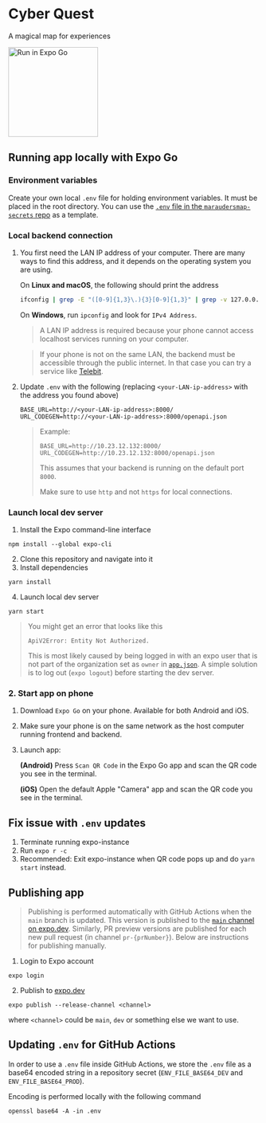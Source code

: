 # Cyber Quest
A magical map for experiences

<a target="_blank" href="https://expo.dev/@heyloft-dev/maraudersmap?serviceType=classic&distribution=expo-go&release-channel=main"><img alt="Run in Expo Go" width=180 src="https://img.shields.io/badge/Run%20in%20Expo%20Go-217c53.svg?style=flat-square&logo=EXPO&labelColor=212121&logoColor=fff"></a>


## Running app locally with Expo Go
### Environment variables
Create your own local `.env` file for holding environment variables. It must be placed in the root directory. You can use the [`.env` file in the `maraudersmap-secrets` repo](https://github.com/heyloft/maraudersmap-secrets/blob/main/.env) as a template.
### Local backend connection
1. You first need the LAN IP address of your computer. There are many ways to find this address, and it depends on the operating system you are using.

    On **Linux and macOS**, the following should print the address
    ```sh
    ifconfig | grep -E "([0-9]{1,3}\.){3}[0-9]{1,3}" | grep -v 127.0.0.1 | awk '{ print $2 }' | cut -f2 -d:
    ```

    On **Windows**, run `ipconfig` and look for `IPv4 Address`.

    > A LAN IP address is required because your phone cannot access localhost services running on your computer.

    > If your phone is not on the same LAN, the backend must be accessible through the public internet. In that case you can try a service like [Telebit](https://telebit.cloud/).

2. Update `.env` with the following (replacing `<your-LAN-ip-address>` with the address you found above)
    ```
    BASE_URL=http://<your-LAN-ip-address>:8000/
    URL_CODEGEN=http://<your-LAN-ip-address>:8000/openapi.json
    ```
    > Example:
    > ```
    > BASE_URL=http://10.23.12.132:8000/
    > URL_CODEGEN=http://10.23.12.132:8000/openapi.json
    > ```
    > This assumes that your backend is running on the default port `8000`.
    >
    > Make sure to use `http` and not `https` for local connections.

### Launch local dev server
1. Install the Expo command-line interface
```
npm install --global expo-cli
```
2. Clone this repository and navigate into it
3. Install dependencies
```
yarn install
```
4. Launch local dev server
```
yarn start
```
> You might get an error that looks like this
> ```
> ApiV2Error: Entity Not Authorized.
> ```
> This is most likely caused by being logged in with an expo user that is not part of the organization set as `owner` in [`app.json`](app.json). A simple solution is to log out (`expo logout`) before starting the dev server.

### 2. Start app on phone
1. Download `Expo Go` on your phone. Available for both Android and iOS. 
2. Make sure your phone is on the same network as the host computer running frontend and backend.
3. Launch app:
    
    **(Android)**
    Press `Scan QR Code` in the Expo Go app and scan the QR code you see in the terminal.

    **(iOS)**
    Open the default Apple "Camera" app and scan the QR code you see in the terminal.

## Fix issue with `.env` updates
1. Terminate running expo-instance
2. Run `expo r -c`
3. Recommended: Exit expo-instance when QR code pops up and do `yarn start` instead.

## Publishing app
> Publishing is performed automatically with GitHub Actions when the `main` branch is updated. This version is published to the [`main` channel on expo.dev](https://expo.dev/@heyloft-dev/maraudersmap?serviceType=classic&distribution=expo-go&release-channel=main). Similarly, PR preview versions are published for each new pull request (in channel `pr-{prNumber}`). Below are instructions for publishing manually.
1. Login to Expo account
```
expo login
```
2. Publish to [expo.dev](https://expo.dev/)
```
expo publish --release-channel <channel>
```
where `<channel>` could be `main`, `dev` or something else we want to use.

## Updating `.env` for GitHub Actions
In order to use a `.env` file inside GitHub Actions, we store the `.env` file as a base64 encoded string in a repository secret (`ENV_FILE_BASE64_DEV` and `ENV_FILE_BASE64_PROD`). 

Encoding is performed locally with the following command
```
openssl base64 -A -in .env
``` 